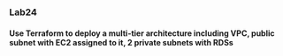 ### Lab24 
#### Use Terraform to deploy a multi-tier architecture including VPC, public subnet with EC2 assigned to it, 2 private subnets with RDSs 
